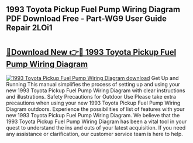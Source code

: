 ## 1993 Toyota Pickup Fuel Pump Wiring Diagram PDF Download Free - Part-WG9 User Guide Repair 2LOi1

# <h2><a href="http://dfogg2n.blite.top/?on=1993+Toyota+Pickup+Fuel+Pump+Wiring+Diagram">🔗Download New 👉🔴 1993 Toyota Pickup Fuel Pump Wiring Diagram</a></h2>

[![1993 Toyota Pickup Fuel Pump Wiring Diagram download](https://i.imgur.com/lujVjoI.png)](http://dfogg2n.blite.top/?on=1993+Toyota+Pickup+Fuel+Pump+Wiring+Diagram)
Get Up and Running This manual simplifies the process of setting up and using your new 1993 Toyota Pickup Fuel Pump Wiring Diagram with clear instructions and illustrations. Safety Precautions for Outdoor Use Please take extra precautions when using your new 1993 Toyota Pickup Fuel Pump Wiring Diagram outdoors. Experience the possibilities of list of features with your new 1993 Toyota Pickup Fuel Pump Wiring Diagram. We believe that the 1993 Toyota Pickup Fuel Pump Wiring Diagram has been a vital tool in your quest to understand the ins and outs of your latest acquisition. If you need any assistance or clarification, our customer service team is here to help.
